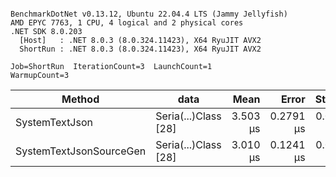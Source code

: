```

BenchmarkDotNet v0.13.12, Ubuntu 22.04.4 LTS (Jammy Jellyfish)
AMD EPYC 7763, 1 CPU, 4 logical and 2 physical cores
.NET SDK 8.0.203
  [Host]   : .NET 8.0.3 (8.0.324.11423), X64 RyuJIT AVX2
  ShortRun : .NET 8.0.3 (8.0.324.11423), X64 RyuJIT AVX2

Job=ShortRun  IterationCount=3  LaunchCount=1  
WarmupCount=3  

```
| Method                  | data                 | Mean     | Error     | StdDev    | Min      | Max      | Gen0   | Allocated |
|------------------------ |--------------------- |---------:|----------:|----------:|---------:|---------:|-------:|----------:|
| SystemTextJson          | Seria(...)Class [28] | 3.503 μs | 0.2791 μs | 0.0153 μs | 3.488 μs | 3.519 μs | 0.0229 |   2.07 KB |
| SystemTextJsonSourceGen | Seria(...)Class [28] | 3.010 μs | 0.1241 μs | 0.0068 μs | 3.004 μs | 3.018 μs | 0.0267 |    2.2 KB |
